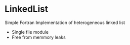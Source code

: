# LinkedList
Simple Fortran Implementation of heterogeneous linked list

* Single file module
* Free from memmory leaks

